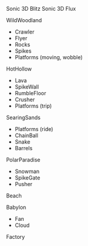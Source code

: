 Sonic 3D Blitz 
Sonic 3D Flux

WildWoodland
- Crawler
- Flyer
- Rocks
- Spikes
- Platforms (moving, wobble)

HotHollow
- Lava
- SpikeWall
- RumbleFloor
- Crusher
- Platforms (trip)

SearingSands
- Platforms (ride)
- ChainBall 
- Snake
- Barrels

PolarParadise
- Snowman
- SpikeGate
- Pusher

Beach

Babylon
- Fan
- Cloud

Factory